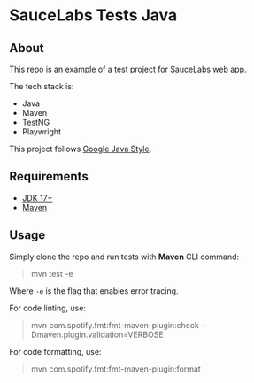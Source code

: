 # SauceLabs Tests Java

## About
This repo is an example of a test project for [SauceLabs](https://www.saucedemo.com/) web app.

The tech stack is:

* Java
* Maven
* TestNG
* Playwright

This project follows [Google Java Style](https://google.github.io/styleguide/javaguide.html). 

## Requirements
* [JDK 17+](https://www.oracle.com/java/technologies/downloads/)
* [Maven](https://maven.apache.org/download.cgi?.)

## Usage
Simply clone the repo and run tests with **Maven** CLI command:
> mvn test -e

Where `-e` is the flag that enables error tracing.

For code linting, use:
> mvn com.spotify.fmt:fmt-maven-plugin:check -Dmaven.plugin.validation=VERBOSE

For code formatting, use:
> mvn com.spotify.fmt:fmt-maven-plugin:format
